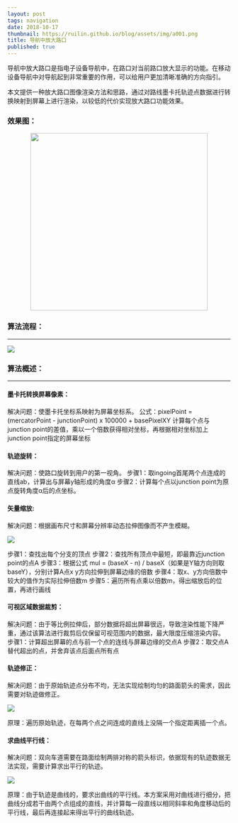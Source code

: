 ```yaml
---
layout: post
tags: navigation
date: 2018-10-17
thumbnail: https://ruilin.github.io/blog/assets/img/a001.png
title: 导航中放大路口
published: true
---
```


导航中放大路口是指电子设备导航中，在路口对当前路口放大显示的功能。在移动设备导航中对导航起到非常重要的作用，可以给用户更加清晰准确的方向指引。

本文提供一种放大路口图像渲染方法和思路，通过对路线墨卡托轨迹点数据进行转换映射到屏幕上进行渲染，以较低的代价实现放大路口功能效果。

<!--more-->

### 效果图：

<div  align="center">    
	<img src="https://ruilin.github.io/blog/assets/img/a000.png" style="height:400px" />
</div>


### 算法流程：

---

![](https://ruilin.github.io/blog/assets/img/a001.png)

### 算法概述：

---

#### 墨卡托转换屏幕像素：
解决问题：使墨卡托坐标系映射为屏幕坐标系。
公式：pixelPoint = (mercatorPoint - junctionPoint) x 100000 + basePixelXY
计算每个点与junction point的差值，乘以一个倍数获得相对坐标，再根据相对坐标加上junction point指定的屏幕坐标

#### 轨迹旋转：

解决问题：使路口旋转到用户的第一视角。
步骤1：取ingoing首尾两个点连成的直线ab，计算出与屏幕y轴形成的角度α
步骤2：计算每个点以junction point为原点旋转角度α后的点坐标。

#### 矢量缩放:
解决问题：根据画布尺寸和屏幕分辨率动态拉伸图像而不产生模糊。

![](https://ruilin.github.io/blog/assets/img/a002.png)

步骤1：查找出每个分支的顶点
步骤2：查找所有顶点中最短，即最靠近junction point的点A
步骤3：根据公式 mul = (baseX - n) / baseX（如果是Y轴方向则取baseY），分别计算A点x y方向拉伸到屏幕边缘的倍数
步骤4：取x、y方向倍数中较大的值作为实际拉伸倍数m
步骤5：遍历所有点乘以倍数m，得出缩放后的位置，再进行画线

#### 可视区域数据裁剪：
解决问题：由于等比例拉伸后，部分数据将超出屏幕很远，导致渲染性能下降严重，通过该算法进行裁剪后仅保留可视范围内的数据，最大限度压缩渲染内容。
步骤1：计算超出屏幕的点与前一个点的连线与屏幕边缘的交点A
步骤2：取交点A替代超出的点，并舍弃该点后面点所有点

#### 轨迹修正：
解决问题：由于原始轨迹点分布不均，无法实现绘制均匀的路面箭头的需求，因此需要对轨迹做修正。

![](https://ruilin.github.io/blog/assets/img/a003.png)

原理：遍历原始轨迹，在每两个点之间连成的直线上没隔一个指定距离插一个点。

#### 求曲线平行线：
解决问题：双向车道需要在路面绘制两排对称的箭头标识，依据现有的轨迹数据无法实现，需要计算求出平行的轨迹。

![](https://ruilin.github.io/blog/assets/img/a004.png)

原理：由于轨迹是曲线的，要求出曲线的平行线。本方案采用对曲线进行细分，把曲线分成若干由两个点组成的直线，并计算每一段直线以相同斜率和角度移动后的平行线，最后再连接起来得出平行的曲线轨迹。
